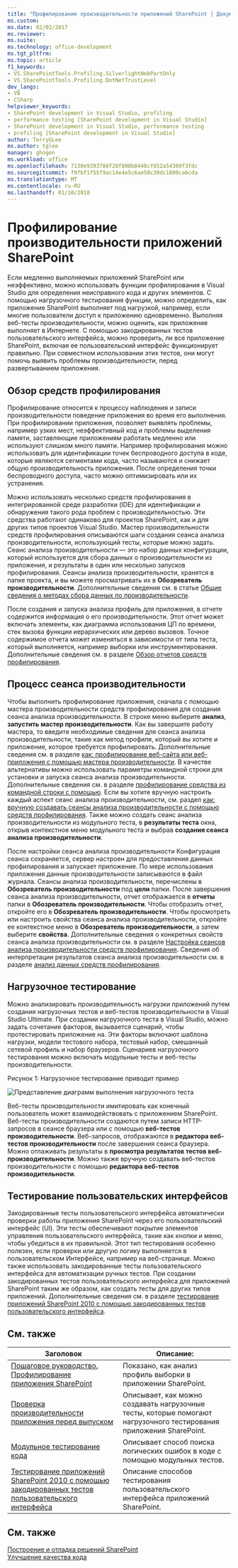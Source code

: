 ```yaml
---
title: "Профилирование производительности приложений SharePoint | Документы Microsoft"
ms.custom: 
ms.date: 02/02/2017
ms.reviewer: 
ms.suite: 
ms.technology: office-development
ms.tgt_pltfrm: 
ms.topic: article
f1_keywords:
- VS.SharePointTools.Profiling.SilverlightWebPartOnly
- VS.SharePointTools.Profiling.DotNetTrustLevel
dev_langs:
- VB
- CSharp
helpviewer_keywords:
- SharePoint development in Visual Studio, profiling
- performance testing [SharePoint development in Visual Studio]
- SharePoint development in Visual Studio, performance testing
- profiling [SharePoint development in Visual Studio]
author: TerryGLee
ms.author: tglee
manager: ghogen
ms.workload: office
ms.openlocfilehash: 7130e9393786f28f800b8448cfd52a54369f3fdc
ms.sourcegitcommit: f9fbf1f55f9ac14e4e5c6ae58c30dc1800ca6cda
ms.translationtype: MT
ms.contentlocale: ru-RU
ms.lasthandoff: 01/10/2018
---
```

# <a name="profiling-the-performance-of-sharepoint-applications"></a>Профилирование производительности приложений SharePoint
  Если медленно выполняемых приложений SharePoint или неэффективно, можно использовать функции профилирования в Visual Studio для определения неисправного кода и других элементов. С помощью нагрузочного тестирования функции, можно определить, как приложение SharePoint выполняет под нагрузкой, например, если многие пользователи доступ к приложению одновременно. Выполняя веб-тесты производительности, можно оценить, как приложение выполняет в Интернете. С помощью закодированных тестов пользовательского интерфейса, можно проверить, ли все приложение SharePoint, включая ее пользовательский интерфейс функционирует правильно. При совместном использовании этих тестов, они могут помочь выявить проблемы производительности, перед развертыванием приложения.  
  
## <a name="profiling-tools-overview"></a>Обзор средств профилирования  
 Профилирование относится к процессу наблюдения и записи производительности поведение приложения во время его выполнения. При профилировании приложения, позволяет выявлять проблемы, например узких мест, неэффективный код и проблемы выделения памяти, заставляющие приложениям работать медленно или используют слишком много памяти. Например профилирования можно использовать для идентификации точек беспроводного доступа в коде, которые являются сегментами кода, часто называются и снижает общую производительность приложения. После определения точки беспроводного доступа, часто можно оптимизировать или их устранения.  
  
 Можно использовать несколько средств профилирования в интегрированной среде разработки (IDE) для идентификации и обнаружения такого рода проблем с производительностью. Эти средства работают одинаково для проектов SharePoint, как и для других типов проектов Visual Studio. Мастер производительности средств профилирования описываются шаги создания сеанса анализа производительности, использующий тесты, которые можно задать. Сеанс анализа производительности — это набор данных конфигурации, который используется для сбора данных о производительности из приложения, и результаты в один или несколько запусков профилирования. Сеансы анализа производительности, хранятся в папке проекта, и вы можете просматривать их в **Обозреватель производительности**. Дополнительные сведения см. в статье [Общие сведения о методах сбора данных по производительности](/visualstudio/profiling/understanding-performance-collection-methods).  
  
 После создания и запуска анализа профиль для приложения, в отчете содержится информация о его производительности. Этот отчет может включать элементы, как диаграмма использования ЦП по времени, стек вызова функции иерархических или дерево вызовов. Точное содержимое отчета может изменяться в зависимости от типа теста, который выполняется, например выборки или инструментирования. Дополнительные сведения см. в разделе [Обзор отчетов средств профилирования](http://go.microsoft.com/fwlink/?LinkId=224689).  
  
## <a name="performance-session-process"></a>Процесс сеанса производительности  
 Чтобы выполнить профилирование приложения, сначала с помощью мастера производительности средств профилирования для создания сеанса анализа производительности. В строке меню выберите **анализ**, **запустить мастер производительности**. Как вы завершите работу мастера, то введите необходимые сведения для сеанса анализа производительности, такие как метод профиля, который вы хотите и приложение, которое требуется профилировать. Дополнительные сведения см. в разделе [как: профилирование веб-сайта или веб-приложения с помощью мастера производительности](http://go.microsoft.com/fwlink/?LinkId=224692). В качестве альтернативы можно использовать параметры командной строки для установки и запуска сеанса анализа производительности. Дополнительные сведения см. в разделе [профилирование средства из командной строки с помощью](http://go.microsoft.com/fwlink/?LinkId=224703). Если вы хотите вручную настроить каждый аспект сеанс анализа производительности, см. раздел [как: вручную создавать сеансы анализа производительности с помощью средств профилирования](http://go.microsoft.com/fwlink/?LinkId=224691). Также можно создать сеанс анализа производительности из модульного теста, в **результаты теста** окна, открыв контекстное меню модульного теста и выбрав **создания сеанса анализа производительности**.  
  
 После настройки сеанса анализа производительности Конфигурация сеанса сохраняется, сервер настроен для предоставления данных профилирования и запускает приложение. По мере использования приложения данные производительности записываются в файл журнала. Сеансы анализа производительности, перечислены в **Обозреватель производительности** под **цели** папки. После завершения сеанса анализа производительности, отчет отображается в **отчеты** папки в **Обозреватель производительности**. Чтобы отобразить отчет, откройте его в **Обозреватель производительности**. Чтобы просмотреть или настроить свойства сеанса анализа производительности, откройте ее контекстное меню в **Обозреватель производительности**, а затем выберите **свойства**. Дополнительные сведения о конкретных свойств сеанса анализа производительности см. в разделе [Настройка сеансов анализа производительности средств профилирования](http://go.microsoft.com/fwlink/?LinkId=224694). Сведения об интерпретации результатов сеанса анализа производительности см. в разделе [анализ данных средств профилирования](http://go.microsoft.com/fwlink/?LinkId=224704).  
  
## <a name="stress-testing"></a>Нагрузочное тестирование  
 Можно анализировать производительность нагрузки приложений путем создания нагрузочных тестов и веб-тестов производительности в Visual Studio Ultimate. При создании нагрузочного теста в Visual Studio, можно задать сочетание факторов, вызывается сценарий, чтобы протестировать приложение на. Эти факторы включают шаблона нагрузки, модели тестового набора, тестовый набор, смешанный сетевой профиль и набор браузеров. Сценариев нагрузочного тестирования можно включать модульные тесты и веб-тесты производительности.  
  
 Рисунок 1: Нагрузочное тестирование приводит пример  
  
 ![Представление диаграмм выполнения нагрузочного теста](../sharepoint/media/load-webgraphs.png "представление диаграмм выполнения нагрузочного теста")  
  
 Веб-тесты производительности имитировать как конечный пользователь может взаимодействовать с приложением SharePoint. Веб-тесты производительности создаются путем записи HTTP-запросов в сеансе браузера или с помощью **веб-тестов производительности**. Веб-запросов, отображаются в **редактора веб-тестов производительности** после завершения сеанса браузера. Можно отлаживать результаты в **просмотра результатов тестов веб-производительности**. Можно также вручную создавать веб-тестов производительности с помощью **редактора веб-тестов производительности**.  
  
## <a name="testing-user-interfaces"></a>Тестирование пользовательских интерфейсов  
 Закодированные тесты пользовательского интерфейса автоматически проверки работы приложения SharePoint через его пользовательский интерфейс (UI). Эти тесты обеспечивают покрытие элементов управления пользовательского интерфейса, такие как кнопки и меню, чтобы убедиться в их правильной. Этот тип тестирования особенно полезен, если проверки или другую логику выполняется в пользовательском Интерфейсе, например на веб-странице. Можно также использовать закодированные тесты пользовательского интерфейса для автоматизации ручных тестов. При создании закодированных тестов пользовательского интерфейса для приложений SharePoint таким же образом, как создать тесты для других типов приложений. Дополнительные сведения см. в разделе [тестирование приложений SharePoint 2010 с помощью закодированных тестов пользовательского интерфейса](/visualstudio/test/testing-sharepoint-2010-applications-with-coded-ui-tests).  
  
## <a name="related-topics"></a>См. также  
  
|Заголовок|Описание:|  
|-----------|-----------------|  
|[Пошаговое руководство. Профилирование приложения SharePoint](../sharepoint/walkthrough-profiling-a-sharepoint-application.md)|Показано, как анализ профиль выборки в приложении SharePoint.|  
|[Проверка производительности приложения перед выпуском](https://www.visualstudio.com/docs/test/performance-testing/run-performance-tests-app-before-release)|Описывает, как можно создавать нагрузочные тесты, которые помогают нагрузочного тестирования приложения SharePoint.|  
|[Модульное тестирование кода](/visualstudio/test/unit-test-your-code)|Описывает способ поиска логических ошибок в коде с помощью модульных тестов.|  
|[Тестирование приложений SharePoint 2010 с помощью закодированных тестов пользовательского интерфейса](/visualstudio/test/testing-sharepoint-2010-applications-with-coded-ui-tests)|Описание способов тестирования пользовательского интерфейса приложений SharePoint.|  
  
## <a name="see-also"></a>См. также

[Построение и отладка решений SharePoint](../sharepoint/building-and-debugging-sharepoint-solutions.md)  
[Улучшение качества кода](/visualstudio/test/improve-code-quality)